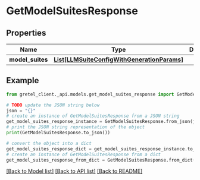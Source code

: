 # GetModelSuitesResponse


## Properties

Name | Type | Description | Notes
------------ | ------------- | ------------- | -------------
**model_suites** | [**List[LLMSuiteConfigWithGenerationParams]**](LLMSuiteConfigWithGenerationParams.md) |  | 

## Example

```python
from gretel_client._api.models.get_model_suites_response import GetModelSuitesResponse

# TODO update the JSON string below
json = "{}"
# create an instance of GetModelSuitesResponse from a JSON string
get_model_suites_response_instance = GetModelSuitesResponse.from_json(json)
# print the JSON string representation of the object
print(GetModelSuitesResponse.to_json())

# convert the object into a dict
get_model_suites_response_dict = get_model_suites_response_instance.to_dict()
# create an instance of GetModelSuitesResponse from a dict
get_model_suites_response_from_dict = GetModelSuitesResponse.from_dict(get_model_suites_response_dict)
```
[[Back to Model list]](../README.md#documentation-for-models) [[Back to API list]](../README.md#documentation-for-api-endpoints) [[Back to README]](../README.md)


